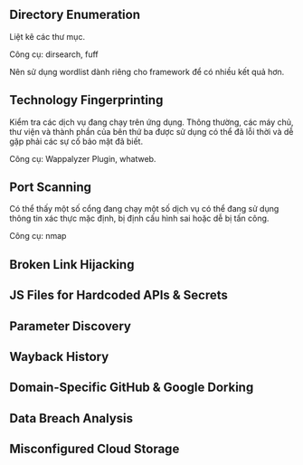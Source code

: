 ## Directory Enumeration
Liệt kê các thư mục.

Công cụ: dirsearch, fuff
    
Nên sử dụng wordlist dành riêng cho framework để có nhiều kết quả hơn.

## Technology Fingerprinting
Kiểm tra các dịch vụ đang chạy trên ứng dụng. Thông thường, các máy chủ, thư viện và thành phần của bên thứ ba được sử dụng có thể đã lỗi thời và dễ gặp phải các sự cố bảo mật đã biết. 

Công cụ: Wappalyzer Plugin, whatweb.

## Port Scanning
Có thể thấy một số cổng đang chạy một số dịch vụ có thể đang sử dụng thông tin xác thực mặc định, bị định cấu hình sai hoặc dễ bị tấn công.

Công cụ: nmap

## Broken Link Hijacking

## JS Files for Hardcoded APIs & Secrets

## Parameter Discovery

## Wayback History

## Domain-Specific GitHub & Google Dorking

## Data Breach Analysis

## Misconfigured Cloud Storage

